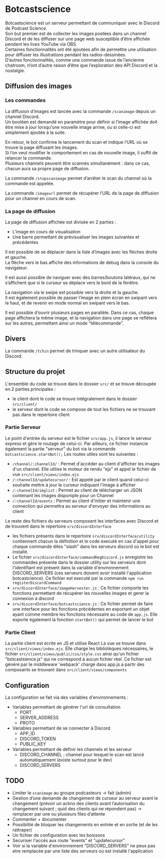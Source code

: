 # Botcastscience


Botcastscience est un serveur permettant de communiquer avec le Discord de Podcast Science.  
Son but premier est de collecter les images postées dans un channel Discord et de les diffuser sur une page web susceptible d’être affichée pendant les lives YouTube via OBS.  
Certaines fonctionnalités ont été ajoutées afin de permettre une utilisation pour diffuser les illustrations pendant les radios-dessinées.  
D’autres fonctionnalités, comme une commande issue de l’ancienne chatroom, n’ont d’autre raison d’être que l’exploration des API Discord et la nostalgie.



## Diffusion des images


### Les commandes

La diffusion d’images est lancée avec la commande `/scanimage` depuis un channel Discord.  
Un booléen est demandé en paramètre pour définir si l’image affichée doit être mise à jour lorsqu’une nouvelle image arrive, ou si celle-ci est simplement ajoutée à la suite.  

En retour, le bot confirme le lancement du scan et indique l’URL où se trouve la page diffusant les images.  
Si l’on veut modifier le comportement en cas de nouvelle image, il suffit de relancer la commande.  
Plusieurs channels peuvent être scannés simultanément : dans ce cas, chacun aura sa propre page de diffusion.  

La commande `/stopscanimage` permet d’arrêter le scan du channel où la commande est appelée.  

La commande `/imageurl` permet de récupérer l’URL de la page de diffusion pour un channel en cours de scan.  


### La page de diffusion

La page de diffusion affichée est divisée en 2 parties :  
* L’image en cours de visualisation  
* Une barre permettant de prévisualiser les images suivantes et précédentes  

Il est possible de se déplacer dans la liste d’images avec les flèches droite et gauche.  
La flèche vers le bas affiche des informations de debug dans la console du navigateur.  

Il est aussi possible de naviguer avec des barres/boutons latéraux, qui ne s’affichent que si le curseur se déplace vers le bord de la fenêtre.  

La navigation via le swipe est possible vers la droite et la gauche.  
Il est également possible de passer l’image en plein écran en swipant vers le haut, et de revenir en mode normal en swipant vers le bas.  

Il est possible d’ouvrir plusieurs pages en parallèle. Dans ce cas, chaque page affichera la même image, et la navigation dans une page se reflétera sur les autres, permettant ainsi un mode “télécommande”.  



## Divers

La commande `/tchin` permet de trinquer avec un autre utilisateur du Discord.  



## Structure du projet

L'ensemble du code se trouve dans le dossier `src/` et se trouve découpée en 2 parties principales :
- le client dont le code se trouve intégralement dans le dossier `src/client/`
- le serveur dont le code se compose de tout les fichiers ne se trouvant pas dans le repertoire client


### Partie Serveur

Le point d'entrée du serveur est le fichier `srv/app.js`, il lance le serveur express et gère le routage de celui-ci.
Par ailleurs, ce fichier instancie également la partie "serveur" du bot via la commande `botcastscience.startBot();`
Les routes utiles sont les suivantes :
   - `/channel/:channelId/` : Permet d'accéder au client d'afficher les images d'un channel. Elle utilise le moteur de rendu "ejs" et appel le fichier de vue `src/client/views/index.ejs` 
   - `/:channelId/updatecursor/` : Est appelé par le client quand celui-ci souhaite mettre à jour le curseur indiquant l'image à afficher
   - `/:channelId/imglist` : Permet au client de télécharger un JSON contenant les images disponiple pour un Channel
   - `/:channelId/events` : Permet au client d'initier et maintenir une connection qui permettra au serveur d'envoyer des informations au client 

Le reste des fichiers du serveurs composent les interfaces avec Discord et de trouvent dans le repertoire `srv/discordInterface`
* les fichiers présents dans le repertoire `srv/discordInterface/utility` contiennent chacun la définition et le code executé en cas d'appel pour chaque commande dites "slash" dans les serveurs discord où le bot est installé.
* Le fichier `srv/discordInterface/commandRegDiscord.js` enregistre les commandes présente dans le dossier utility sur les serveurs dont l'identifiant est présent dans la variable d'environnement DISCORD_SERVERS (ces serveurs doivent avoir installé l'application botcastcience). Ce fichier est executé par la commande `npm run registerDiscordCommand`
* `srv/discordInterface/imageHarvester.js` : Ce fichier comporte les fonctions permettant de récupérer les nouvelles images et gerer la connexion à discord
* `srv/discordInterface/botcastscience.js` : Ce fichier permet de faire une interface pour les fonctions précédentes en exportant un objet ayant comme membre les fonctions nécessaire au code de `app.js`. Elle exporte également la fonction `startBot()` qui permet de lancer le bot


### Partie Client

La partie client est écrite en JS et utilise React
La vue se trouve dans `src/client/views/index.ejs`. Elle charge les bibliotèques nécessaires, le fichier `src/client/views/public/css/style.css` ainsi qu'un fichier "botcastsience.js" qui ne correspond à aucun fichier réel. Ce fichier est généré par le middleware 'webpack' chargé dans app.js a partir des composants se trouvant dans `src/client/views/components`



## Configuration

La configuration se fait via des variables d'environnements :
* Variables permettant de générer l'url de consultation 
  - PORT
  - SERVER_ADDRESS
  - PROTO
* Variables permettant de se connecter à Discord
  - APP_ID
  - DISCORD_TOKEN
  - PUBLIC_KEY
* Variables permettant de définir les channels et les serveur
  - DISCORD_CHANNEL : channel pour lesquel le scan est lancé automatiquement (existe surtout pour le dev)
  - DISCORD_SERVERS



## TODO

* Limiter le `scanimage` au groupe podcasteurs → fait (admin)  
* Gestion d’une demande de changement de curseur au serveur avant le changement (prévoir un ackno des clients avant l’autorisation du changement suivant ; quid des clients qui ne répondent pas) → remplacer par une ou plusieurs files d’attente  
* Commenter + documenter  
* Possibilité de bloquer les changements en entrée et en sortie (et de les rattraper)  
* Un fichier de configuration avec les boissons  
* Securiser l'accés aux route "events" et "updatecursor"
* Voir si la variable d'environnement "DISCORD_SERVERS" ne peux pas etre remplacée par une liste des serveurs où est installé l'application